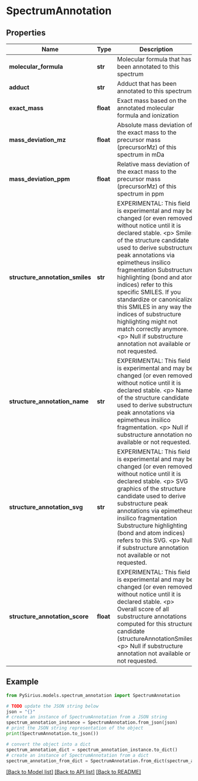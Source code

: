 # SpectrumAnnotation


## Properties

Name | Type | Description | Notes
------------ | ------------- | ------------- | -------------
**molecular_formula** | **str** | Molecular formula that has been annotated to this spectrum | [optional] 
**adduct** | **str** | Adduct that has been annotated to this spectrum | [optional] 
**exact_mass** | **float** | Exact mass based on the annotated molecular formula and ionization | [optional] 
**mass_deviation_mz** | **float** | Absolute mass deviation of the exact mass to the precursor mass (precursorMz) of this spectrum in mDa | [optional] 
**mass_deviation_ppm** | **float** | Relative mass deviation of the exact mass to the precursor mass (precursorMz) of this spectrum in ppm | [optional] 
**structure_annotation_smiles** | **str** | EXPERIMENTAL: This field is experimental and may be changed (or even removed) without notice until it is declared stable.  &lt;p&gt;  Smiles of the structure candidate used to derive substructure peak annotations via epimetheus insilico fragmentation  Substructure highlighting (bond and atom indices) refer to this specific SMILES.  If you standardize or canonicalize this SMILES in any way the indices of substructure highlighting might  not match correctly anymore.  &lt;p&gt;  Null if substructure annotation not available or not requested. | [optional] 
**structure_annotation_name** | **str** | EXPERIMENTAL: This field is experimental and may be changed (or even removed) without notice until it is declared stable.  &lt;p&gt;  Name of the structure candidate used to derive substructure peak annotations via epimetheus insilico fragmentation.  &lt;p&gt;  Null if substructure annotation not available or not requested. | [optional] 
**structure_annotation_svg** | **str** | EXPERIMENTAL: This field is experimental and may be changed (or even removed) without notice until it is declared stable.  &lt;p&gt;  SVG graphics of the structure candidate used to derive substructure peak annotations via epimetheus insilico fragmentation  Substructure highlighting (bond and atom indices) refers to this SVG.  &lt;p&gt;  Null if substructure annotation not available or not requested. | [optional] 
**structure_annotation_score** | **float** | EXPERIMENTAL: This field is experimental and may be changed (or even removed) without notice until it is declared stable.  &lt;p&gt;  Overall score of all substructure annotations computed for this structure candidate (structureAnnotationSmiles)  &lt;p&gt;  Null if substructure annotation not available or not requested. | [optional] 

## Example

```python
from PySirius.models.spectrum_annotation import SpectrumAnnotation

# TODO update the JSON string below
json = "{}"
# create an instance of SpectrumAnnotation from a JSON string
spectrum_annotation_instance = SpectrumAnnotation.from_json(json)
# print the JSON string representation of the object
print(SpectrumAnnotation.to_json())

# convert the object into a dict
spectrum_annotation_dict = spectrum_annotation_instance.to_dict()
# create an instance of SpectrumAnnotation from a dict
spectrum_annotation_from_dict = SpectrumAnnotation.from_dict(spectrum_annotation_dict)
```
[[Back to Model list]](../README.md#documentation-for-models) [[Back to API list]](../README.md#documentation-for-api-endpoints) [[Back to README]](../README.md)


